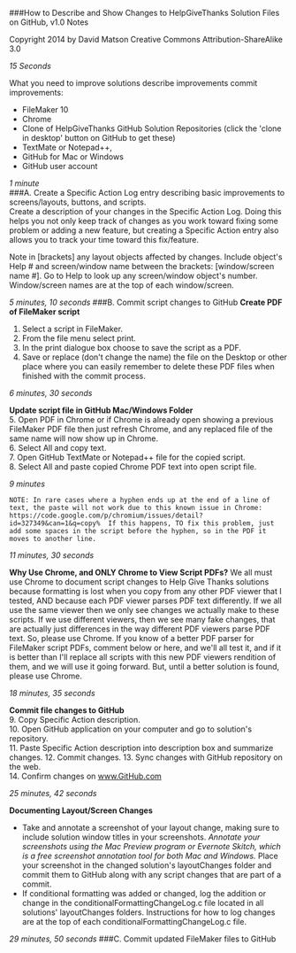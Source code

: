 ###How to Describe and Show Changes to HelpGiveThanks Solution Files on GitHub, v1.0 Notes
 
Copyright 2014 by David Matson
Creative Commons 
Attribution-ShareAlike 3.0

*15 Seconds*  

What you need to improve solutions describe improvements commit improvements: 

* FileMaker 10 
* Chrome
* Clone of HelpGiveThanks GitHub Solution Repositories (click the 'clone in desktop' button on GitHub to get these)
* TextMate or Notepad++, 
* GitHub for Mac or Windows 
* GitHub user account

*1 minute*  
###A. Create a Specific Action Log entry describing basic improvements to screens/layouts, buttons, and scripts.   
 Create a description of your changes in the Specific Action Log.  Doing this helps you not only keep track of changes as you work toward fixing some problem or adding a new feature, but creating a Specific Action entry also allows you to track your time toward this fix/feature.
 
 Note in [brackets] any layout objects affected by changes.
 Include object's Help # and screen/window name between the brackets: [window/screen name #].
 Go to Help to look up any screen/window object's number.  Window/screen names are at the top of each window/screen.
 
 *5 minutes, 10 seconds* 
###B. Commit script changes to GitHub 
**Create PDF of FileMaker script**  
1. Select a script in FileMaker.  
2. From the file menu select print.  
3. In the print dialogue box choose to save the script as a PDF.  
4. Save or replace (don't change the name) the  file on the Desktop or other place where you can easily remember to delete these PDF files when finished with the commit process.

*6 minutes, 30 seconds* 

**Update script file in GitHub Mac/Windows Folder**  
5. Open PDF in Chrome or if Chrome is already open showing a previous FileMaker PDF file then just refresh Chrome, and any replaced file of the same name will now show up in Chrome.  
6. Select All and copy text.  
7. Open GitHub TextMate or Notepad++ file for the copied script.  
8. Select All and paste copied Chrome PDF text into open script file. 

*9 minutes*    
```
NOTE: In rare cases where a hyphen ends up at the end of a line of text, the paste will not work due to this known issue in Chrome: https://code.google.com/p/chromium/issues/detail?id=327349&can=1&q=copy%  If this happens, TO fix this problem, just add some spaces in the script before the hyphen, so in the PDF it moves to another line.
``` 
*11 minutes, 30 seconds*  

**Why Use Chrome, and ONLY Chrome to View Script PDFs?**
We all must use Chrome to document script changes to Help Give Thanks solutions because formatting is lost when you copy from any other PDF viewer that I tested, AND because each PDF viewer parses PDF text differently.  If we all use the same viewer then we only see changes we actually make to these scripts.  If we use different viewers, then we see many fake changes, that are actually just differences in the way different PDF viewers parse PDF text.  So, please use Chrome.  If you know of a better PDF parser for FileMaker script PDFs, comment below or here, and we'll all test it, and if it is better than I'll replace all scripts with this new PDF viewers rendition of them, and we will use it going forward.  But, until a better solution is found, please use Chrome.

*18 minutes, 35 seconds* 

**Commit file changes to GitHub**  
9. Copy Specific Action description.  
10. Open GitHub application on your computer and go to solution's repository.  
11. Paste Specific Action description into description box and summarize changes. 
12. Commit changes. 
13. Sync changes with GitHub repository on the web.  
14. Confirm changes on www.GitHub.com  

*25 minutes, 42 seconds* 

**Documenting Layout/Screen Changes**  
* Take and annotate a screenshot of your layout change, making sure to include 
solution window titles in your screenshots. *Annotate your screenshots using the Mac Preview program or Evernote Skitch, which is a free screenshot annotation tool for both Mac and Windows.* Place your screenshot in the changed solution's layoutChanges folder and commit them to GitHub along with any script changes that are part of a commit.   
* If conditional formatting was added or changed, log the addition or change in the conditionalFormattingChangeLog.c file located in all solutions' layoutChanges folders.  Instructions for how to log changes are at the top of each conditionalFormattingChangeLog.c file.  

*29 minutes, 50 seconds* 
###C. Commit updated FileMaker files to GitHub
